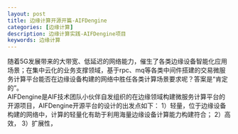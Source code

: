 ```yaml
---
layout: post
title: 边缘计算开源开篇-AIFDengine
categories: [边缘计算]
description: 边缘计算实践-AIFDengine项目
keywords: 边缘计算
---
```

  随着5G发展带来的大带宽、低延迟的网络能力，催生了各类边缘设备智能化应用场景；在集中云化的业务支撑领域，基于rpc、mq等各类中间件搭建的交易微服务计算平台能否在边缘设备构建的网络中胜任各类计算场景要求呢？答案是“肯定的”。<br>
  AIFDengine是AIF技术团队小伙伴自发组织的在边缘领域构建微服务计算平台的开源项目，AIFDengine开源平台的设计的出发点如下：
  1）轻量，位于边缘设备构建的网络中，计算的轻量化有助于利用海量边缘设备计算能力构建符合；
  2）高效，
  3）扩展性，
